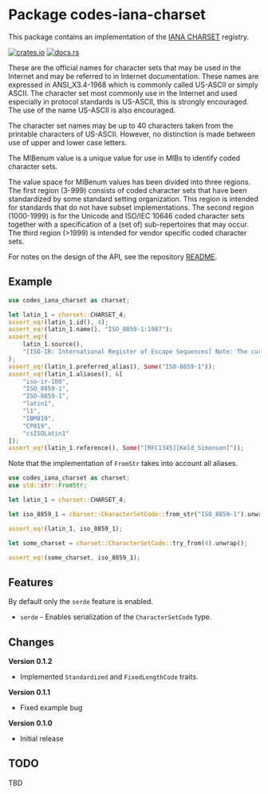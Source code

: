 # Package codes-iana-charset

This package contains an implementation of the
[IANA CHARSET](https://www.iana.org/assignments/character-sets/character-sets.xhtml) registry.

[![crates.io](https://img.shields.io/crates/v/codes-iana-charset.svg)](https://crates.io/crates/codes-iana-charset)
[![docs.rs](https://docs.rs/codes-iana-charset/badge.svg)](https://docs.rs/codes-iana-charset)

These are the official names for character sets that may be used in
the Internet and may be referred to in Internet documentation.  These
names are expressed in ANSI_X3.4-1968 which is commonly called
US-ASCII or simply ASCII.  The character set most commonly use in the
Internet and used especially in protocol standards is US-ASCII, this
is strongly encouraged.  The use of the name US-ASCII is also
encouraged.

The character set names may be up to 40 characters taken from the
printable characters of US-ASCII.  However, no distinction is made
between use of upper and lower case letters.

The MIBenum value is a unique value for use in MIBs to identify coded
character sets.

The value space for MIBenum values has been divided into three
regions. The first region (3-999) consists of coded character sets
that have been standardized by some standard setting organization.
This region is intended for standards that do not have subset
implementations. The second region (1000-1999) is for the Unicode and
ISO/IEC 10646 coded character sets together with a specification of a
(set of) sub-repertoires that may occur.  The third region (>1999) is
intended for vendor specific coded character sets.

For notes on the design of the API, see the repository 
[README](https://github.com/johnstonskj/rust-codes/blob/main/README.md).

## Example


```rust
use codes_iana_charset as charset;

let latin_1 = charset::CHARSET_4;
assert_eq!(latin_1.id(), 4);
assert_eq!(latin_1.name(), "ISO_8859-1:1987");
assert_eq!(
    latin_1.source(),
    "[ISO-IR: International Register of Escape Sequences] Note: The current registration authority is IPSJ/ITSCJ, Japan.",
);
assert_eq!(latin_1.preferred_alias(), Some("ISO-8859-1"));
assert_eq!(latin_1.aliases(), &[
    "iso-ir-100",
    "ISO_8859-1",
    "ISO-8859-1",
    "latin1",
    "l1",
    "IBM819",
    "CP819",
    "csISOLatin1"
]);
assert_eq!(latin_1.reference(), Some("[RFC1345][Keld_Simonsen]"));
```
Note that the implementation of `FromStr` takes into account all aliases.

```rust
use codes_iana_charset as charset;
use std::str::FromStr;

let latin_1 = charset::CHARSET_4;

let iso_8859_1 = charset::CharacterSetCode::from_str("ISO_8859-1").unwrap();

assert_eq!(latin_1, iso_8859_1);

let some_charset = charset::CharacterSetCode::try_from(4).unwrap();

assert_eq!(some_charset, iso_8859_1);
```

## Features

By default only the `serde` feature is enabled.

* `serde` - Enables serialization of the `CharacterSetCode` type.

## Changes

**Version 0.1.2**

* Implemented `Standardized` and `FixedLengthCode` traits.

**Version 0.1.1**

* Fixed example bug

**Version 0.1.0**

* Initial release

## TODO

TBD
